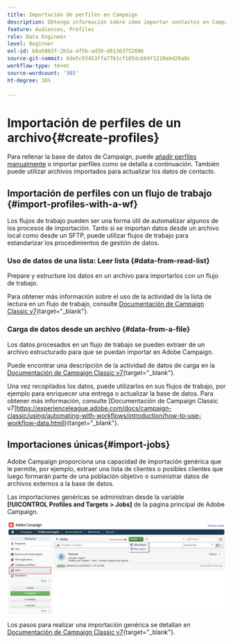 ```yaml
---
title: Importación de perfiles en Campaign
description: Obtenga información sobre cómo importar contactos en Campaign
feature: Audiences, Profiles
role: Data Engineer
level: Beginner
exl-id: b6a5083f-2b5a-4f5b-ad30-d91363752896
source-git-commit: 6de5c93453ffa7761cf185dcbb9f1210abd26a0c
workflow-type: tm+mt
source-wordcount: '303'
ht-degree: 36%

---
```


# Importación de perfiles de un archivo{#create-profiles}

Para rellenar la base de datos de Campaign, puede [añadir perfiles manualmente](create-profiles.md) o importar perfiles como se detalla a continuación. También puede utilizar archivos importados para actualizar los datos de contacto.

## Importación de perfiles con un flujo de trabajo {#import-profiles-with-a-wf}

Los flujos de trabajo pueden ser una forma útil de automatizar algunos de los procesos de importación. Tanto si se importan datos desde un archivo local como desde un SFTP, puede utilizar flujos de trabajo para estandarizar los procedimientos de gestión de datos.

### Uso de datos de una lista: Leer lista {#data-from-read-list}

Prepare y estructure los datos en un archivo para importarlos con un flujo de trabajo.

Para obtener más información sobre el uso de la actividad de la lista de lectura en un flujo de trabajo, consulte [Documentación de Campaign Classic v7](https://experienceleague.adobe.com/docs/campaign-classic/using/automating-with-workflows/targeting-activities/read-list.html){target=&quot;_blank&quot;}.

### Carga de datos desde un archivo {#data-from-a-file}

Los datos procesados en un flujo de trabajo se pueden extraer de un archivo estructurado para que se puedan importar en Adobe Campaign.

Puede encontrar una descripción de la actividad de datos de carga en la [Documentación de Campaign Classic v7](https://experienceleague.adobe.com/docs/campaign-classic/using/automating-with-workflows/action-activities/data-loading--file-.html){target=&quot;_blank&quot;}.

Una vez recopilados los datos, puede utilizarlos en sus flujos de trabajo, por ejemplo para enriquecer una entrega o actualizar la base de datos. Para obtener más información, consulte [Documentación de Campaign Classic v7]https://experienceleague.adobe.com/docs/campaign-classic/using/automating-with-workflows/introduction/how-to-use-workflow-data.htmll){target=&quot;_blank&quot;}.

## Importaciones únicas{#import-jobs}

Adobe Campaign proporciona una capacidad de importación genérica que le permite, por ejemplo, extraer una lista de clientes o posibles clientes que luego formarán parte de una población objetivo o suministrar datos de archivos externos a la base de datos.

Las importaciones genéricas se administran desde la variable **[!UICONTROL Profiles and Targets > Jobs]** de la página principal de Adobe Campaign.

![](assets/new-import-job.png)

Los pasos para realizar una importación genérica se detallan en [Documentación de Campaign Classic v7](https://experienceleague.adobe.com/docs/campaign-classic/using/getting-started/importing-and-exporting-data/generic-imports-exports/about-generic-imports-exports.html?lang=es){target=&quot;_blank&quot;}.
